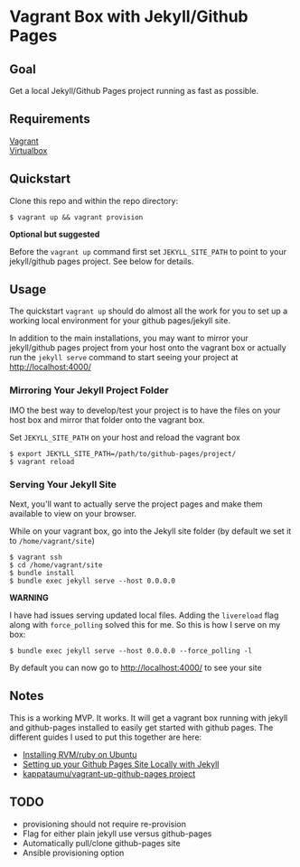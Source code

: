 # Vagrant Box with Jekyll/Github Pages

## Goal
Get a local Jekyll/Github Pages project running as fast as possible.

## Requirements
[Vagrant](https://vagrantup.com)  
[Virtualbox](https://virtualbox.com)

## Quickstart

Clone this repo and within the repo directory:

```
$ vagrant up && vagrant provision

```

__Optional but suggested__

Before the `vagrant up` command first set `JEKYLL_SITE_PATH` to point to your jekyll/github pages project. See below for details. 


## Usage

The quickstart `vagrant up` should do almost all the work for you to set up a working local environment for your github pages/jekyll site. 

In addition to the main installations, you may want to mirror your jekyll/github pages project from your host onto the vagrant box or actually run the `jekyll serve` command to start seeing your project at  [http://localhost:4000/](http://localhost:4000)

### Mirroring Your Jekyll Project Folder
IMO the best way to develop/test your project is to have the files on your host box and mirror that folder onto the vagrant box.

Set `JEKYLL_SITE_PATH` on your host and reload the vagrant box

```
$ export JEKYLL_SITE_PATH=/path/to/github-pages/project/
$ vagrant reload
```

### Serving Your Jekyll Site
Next, you'll want to actually serve the project pages and make them available to view on your browser.

While on your vagrant box, go into the Jekyll site folder (by default we set it to `/home/vagrant/site`)

```
$ vagrant ssh
$ cd /home/vagrant/site
$ bundle install
$ bundle exec jekyll serve --host 0.0.0.0
```

__WARNING__

I have had issues serving updated local files. Adding the `livereload` flag  along with `force_polling` solved this for me. So this is how I serve on my box:

```
$ bundle exec jekyll serve --host 0.0.0.0 --force_polling -l
```

By default you can now go to [http://localhost:4000/](http://localhost:4000) to see your site


## Notes

This is a working MVP. It works. It will get a vagrant box running with jekyll and github-pages installed to easily get started with github pages. The different guides I used to put this together are here:

* [Installing RVM/ruby on Ubuntu](https://github.com/rvm/ubuntu_rvm)
* [Setting up your Github Pages Site Locally with Jekyll](https://help.github.com/articles/setting-up-your-github-pages-site-locally-with-jekyll/)
* [kappataumu/vagrant-up-github-pages project](https://github.com/kappataumu/vagrant-up-github-pages)

## TODO

* provisioning should not require re-provision
* Flag for either plain jekyll use versus github-pages
* Automatically pull/clone github-pages site
* Ansible provisioning option

